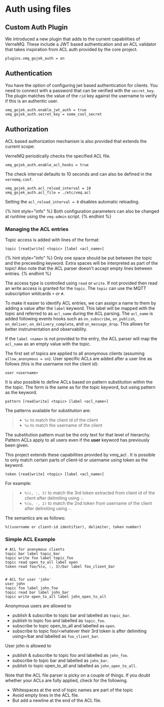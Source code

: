 # Auth using files

## Custom Auth Plugin

We introduced a new plugin that adds to the current capabilities of VerneMQ. These include a JWT based authentication and an ACL validator that takes inspiration from ACL auth provided by the core project.

```text
plugins.vmq_gojek_auth = on
```

## Authentication

You have the option of configuring jwt based authentication for clients. You need to connect with a password that can be verified with the `secret_key`.
The plugin matches the value of the `rid` key against the username to verify if this is an authentic user.


```text
vmq_gojek_auth.enable_jwt_auth = true
vmq_gojek_auth.secret_key = some_cool_secret
```

## Authorization

ACL based authorization mechanism is also provided that extends the current scope:

VerneMQ periodically checks the specified ACL file.

```text
vmq_gojek_auth.enable_acl_hooks = true
```

The check interval defaults to 10 seconds and can also be defined in the `vernemq.conf`.

```text
vmq_gojek_auth.acl_reload_interval = 10
vmq_gojek_auth.acl_file = ./etc/vmq.acl
```

Setting the `acl_reload_interval = 0` disables automatic reloading.

{% hint style="info" %}
Both configuration parameters can also be changed at runtime using the `vmq-admin` script.
{% endhint %}

### Managing the ACL entries

Topic access is added with lines of the format:

```text
topic [read|write] <topic> [label <acl_name>]
```

{% hint style="info" %}
Only one space should be put between the topic and the preceeding keyword. Extra spaces will be interpreted as part of the topic! Also note that the ACL parser doesn't accept empty lines between entries.
{% endhint %}

The access type is controlled using `read` or `write`. If not provided then read an write access is granted for the `topic`. The `topic` can use the MQTT subscription wildcards `+` or `#`.

To make it easier to identify ACL entries, we can assign a name to them by adding a value after the `label` keyword. This label will be mapped with the topic and referred to as `acl_name` during the ACL parsing. The `acl_name` is added following events hooks such as `on_subscribe`, `on_publish`, `on_deliver`, `on_delivery_complete`, and `on_message_drop`. This allows for better instrumentation and observability.

If the `label <name>` is not provided to the entry, the ACL parser will map the `acl_name` as an empty value with the topic.

The first set of topics are applied to all anonymous clients \(assuming `allow_anonymous = on`\). User specific ACLs are added after a user line as follows \(this is the username not the client id\):

```text
user <username>
```

It is also possible to define ACLs based on pattern substitution within the the topic. The form is the same as for the topic keyword, but using pattern as the keyword.

```text
pattern [read|write] <topic> [label <acl_name>]
```

The patterns available for substitution are:

> * `%c` to match the client id of the client
> * `%u` to match the username of the client

The substitution pattern must be the only text for that level of hierarchy. Pattern ACLs apply to all users even if the **user** keyword has previously been given.


This project extends these capabilities provided by vmq_acl . It is possible to only match certain parts of client-id or username using token as the keyword.

```text
token [read|write] <topic> [label <acl_name>]
```

For example:

> * `%(c, :, 3)` to match the 3rd token extracted from client id of the client after delimiting using `:`.
> * `%(u, -, 2)` to match the 2nd token from username of the client after delimiting using `-`.

The semantics are as follows:
```text
%((username or client-id identifier), delimiter, token number)
```

### Simple ACL Example

```text
# ACL for anonymous clients
topic bar label topic_bar
topic write foo label topic_foo
topic read open_to_all label open
token read foo/%(u, :, 3)/bar label foo_client_bar


# ACL for user 'john'
user john
topic foo label john_foo
topic read bar label john_bar
topic write open_to_all label john_open_to_all
```

Anonymous users are allowed to

* publish & subscribe to topic bar and labelled as `topic_bar`.
* publish to topic foo and labelled as `topic_foo`. 
* subscribe to topic open_to_all and labelled as `open`.
* subscribe to topic foo/<whatever their 3rd token is after delimiting using>/bar and labelled as `foo_client_bar`.

User john is allowed to

* publish & subscribe to topic foo and labelled as `john_foo`.
* subscribe to topic bar and labelled as `john_bar`.
* publish to topic open_to_all and labelled as `john_open_to_all`.

Note that the ACL file parser is picky on a couple of things. If you doubt whether your ACLs are fully applied, check for the following.

* Whitespaces at the end of topic names are part of the topic
* Avoid empty lines in the ACL file.
* But add a newline at the end of the ACL file.
